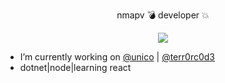 <p align="center">nmapv 💣 developer 💥</p>

<p align="center">
  <img src="https://media.giphy.com/media/AEs9flr7tNPBw1cs8Q/giphy.gif">
</p>

- I’m currently working on [@unico](https://github.com/acesso-io) | [@terr0rc0d3](https://gg.gg)
- dotnet|node|learning react
